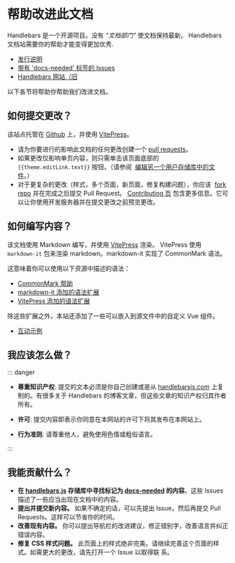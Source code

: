# 帮助改进此文档

<script setup>
import { useData } from 'vitepress';
const { theme } = useData();
</script>

Handlebars 是一个开源项目。没有 _“文档部门”_ 使文档保持最新。 Handlebars 文档站需要你的帮助才能变得更加优秀.

- [发行说明](https://github.com/handlebars-lang/handlebars.js/blob/master/release-notes.md)
- [带有 'docs-needed' 标签的 Issues](https://github.com/handlebars-lang/handlebars.js/issues?q=is%3Aopen+is%3Aissue+label%3Adocs-needed)
- [Handlebars 网站（旧](https://handlebars-archive.knappi.org)

以下各节将帮助你帮助我们改进文档。

## 如何提交更改？

该站点托管在 [Github](https://github.com/handlebars-lang/docs) 上，并使用 [VitePress](https://vitepress.dev/)。

- 请为你要进行的影响此文档的任何更改创建一个 [pull requests](https://help.github.com/en/articles/about-pull-requests)。
- 如果更改仅影响单页内容，则只需单击该页面底部的 `{{theme.editLink.text}}` 按钮。（请参阅
   [编辑另一个用户存储库中的文件](https://help.github.com/en/articles/editing-files-in-another-users-repository)。）
- 对于更复杂的更改（样式，多个页面，新页面，修复构建问题），你应该
   [fork repo](https://help.github.com/en/articles/fork-a-repo) 并在完成之后提交 Pull Request。 [Contributing
  页][contributing-page-in-repo] 包含更多信息。它可以让你使用开发服务器并在提交更改之前预览更改。

## 如何编写内容？

该文档使用 Markdown 编写，并使用 [VitePress](https://vitepress.dev/) 渲染。 VitePress 使用 `markdown-it` 包来渲染
markdown。markdown-it 实现了 CommonMark 语法。

这意味着你可以使用以下资源中描述的语法：

- [CommonMark 帮助](https://commonmark.org/help/)
- [markdown-it 添加的语法扩展](https://github.com/markdown-it/markdown-it#syntax-extensions)
- [VitePress 添加的语法扩展](https://vitepress.dev/)

除这些扩展之外，本站还添加了一些可以嵌入到源文件中的自定义 Vue 组件。

- [互动示例](interactive-examples.md)

## 我应该怎么做？

::: danger

- **尊重知识产权**: 提交的文本必须是你自己创建或是从 [handlebarsjs.com](https://handlebarsjs.com) 上复制的。有很多关于
  Handlebars 的博客文章，但这些文章的知识产权归其作者所有。
- **许可**: 提交内容即表示你同意在本网站的许可下将其发布在本网站上。

- **行为准则**: 请尊重他人，避免使用色情或粗俗语言。

:::

## 我能贡献什么？

- **在 [handlebars.js](https://github.com/handlebars-lang/handlebars.js) 存储库中寻找标记为
  [docs-needed](https://github.com/handlebars-lang/handlebars.js/issues?utf8=%E2%9C%93&q=is%3Aissue+label%3Adocs-needed+)
  的内容**。这些 Issues 描述了一些应当出现在文档中的内容。
- **提出并提交新内容。** 如果不确定的话，可以先提出 Issue，然后再提交 Pull Requests。这样可以节省你的时间。
- **改善现有内容。** 你可以提出导航栏的改进建议，修正错别字，改善语言并纠正错误内容。
- **修复 CSS 样式问题。** 此页面上的样式绝非完美。请继续完善这个页面的样式。如需更大的更改，请先打开一个 Issue 以取得联
  系。

[contributing-page-in-repo]: https://github.com/handlebars-lang/docs/blob/master/CONTRIBUTING.md
[all-features-example-raw]: https://raw.githubusercontent.com/handlebars-lang/docs/master/src/examples/all-features.md
